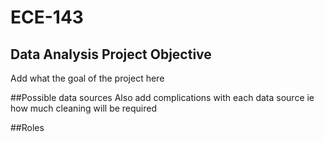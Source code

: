# ECE-143
## Data Analysis Project Objective
Add what the goal of the project here 

##Possible data sources 
Also add complications with each data source ie how much cleaning will be required 

##Roles 



